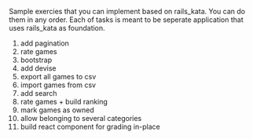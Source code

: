 Sample exercies that you can implement based on rails_kata.
You can do them in any order. Each of tasks is meant to be seperate application that uses rails_kata as foundation.

1. add pagination
2. rate games
3. bootstrap
4. add devise
5. export all games to csv
6. import games from csv
7. add search
8. rate games + build ranking
9. mark games as owned
10. allow belonging to several categories
11. build react component for grading in-place
